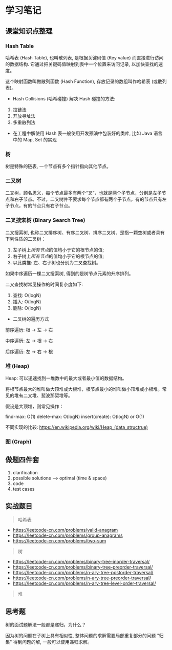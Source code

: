 # 学习笔记

## 课堂知识点整理

### Hash Table
哈希表 (Hash Table), 也叫散列表, 是根据关键码值 (Key value) 而直接进行访问的数据结构.
它通过把关键码值映射到表中一个位置来访问记录, 以加快查找的速度。

这个映射函数叫做散列函数 (Hash Function), 存放记录的数组叫作哈希表 (或散列表)。

* Hash Collisions (哈希碰撞)
解决 Hash 碰撞的方法:
1. 拉链法
2. 开放寻址法
3. 多重散列法

* 在工程中解使用 Hash 表一般使用开发预演中包装好的类库, 比如 Java 语言中的 Map, Set 的实现

### 树

树是特殊的链表, 一个节点有多个指针指向其他节点。

### 二叉树

二叉树，顾名思义，每个节点最多有两个“叉”，也就是两个子节点，分别是左子节点和右子节点。不过，二叉树并不要求每个节点都有两个子节点，有的节点只有左子节点，有的节点只有右子节点。

### 二叉搜索树 (Binary Search Tree)

二叉搜索树, 也称二叉排序树、有序二叉树、排序二叉树、是指一颗空树或者具有下列性质的二叉树：

1. 左子树上*所有节点*的值均小于它的根节点的值;
2. 右子树上*所有节点*的值均小于它的根节点的值;
3. 以此类推: 左、右子树也分别为二叉查找树。

如果中序遍历一棵二叉搜索树, 得到的是树节点元素的升序排列。

二叉查找树常见操作的时间复杂度如下:

1. 查找: O(logN)
2. 插入: O(logN)
3. 删除: O(logN)

* 二叉树的遍历方式

前序遍历: 根 -> 左 -> 右

中序遍历: 左 -> 根 -> 右

后序遍历: 左 -> 右 -> 根

### 堆 (Heap)

Heap: 可以迅速找到一堆数中的最大或者最小值的数据结构。

将根节点最大的堆叫做大顶堆或大根堆，根节点最小的堆叫做小顶堆或小根堆。常见的堆有二叉堆、斐波那契堆等。

假设是大顶堆，则常见操作：

find-max: O(1)
delete-max: O(logN)
insert(create): O(logN) or O(1)

不同实现的比较: https://en.wikipedia.org/wiki/Heap_(data_structrue)

### 图 (Graph)

## 做题四件套

1. clarification
2. possible solutions --> optimal (time & space)
3. code
4. test cases

## 实战题目

> 哈希表

* https://leetcode-cn.com/problems/valid-anagram
* https://leetcode-cn.com/problems/group-anagrams
* https://leetcode-cn.com/problems/two-sum

> 树

* https://leetcode-cn.com/problems/binary-tree-inorder-traversal/
* https://leetcode-cn.com/problems/binary-tree-preorder-traversal/
* https://leetcode-cn.com/problems/n-ary-tree-postorder-traversal/
* https://leetcode-cn.com/problems/n-ary-tree-preorder-traversal/
* https://leetcode-cn.com/problems/n-ary-tree-level-order-traversal/

> 堆

## 思考题

树的面试题解法一般都是递归，为什么？

因为树的问题在子树上具有相似性, 整体问题的求解需要局部重复部分的问题 "归集" 得到问题的解, 一般可以使用递归求解。